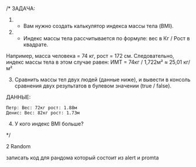 /* ЗАДАЧА:

1. - Вам нужно создать калькулятор индекса массы тела (BMI).

2. - Индекс массы тела рассчитывается по формуле: 
вес в Кг / Рост в квадрате.

Например, масса человека = 74 кг, рост = 172 см. Следовательно, индекс массы тела в этом случае равен:
ИМТ = 74кг / 1,722м² ≈ 25,01 кг/м²

3. Сравнить массы тел двух людей (данные ниже), и вывести в консоль сравнения двух результатов в булевом значении (true / false).

ДАННЫЕ:

    Петр: Вес: 72кг рост: 1.88м
    Денис: Вес: 82кг рост: 1.73м

4. У кого индекс BMI больше?

*/


2 Random

записать код для  рандома  который состоит из alert и promta
